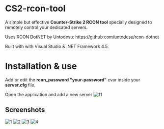 # CS2-rcon-tool
A simple but effective **Counter-Strike 2 RCON tool** specially designed to remotely control your dedicated servers.

Uses RCON DotNET by Untodesu: https://github.com/untodesu/rcon-dotnet

Built with with Visual Studio &amp; .NET Framework 4.5.



# Installation & use
Add or edit the **rcon_password "your-password"** cvar inside your **server.cfg** file.

Open the application and add a new server
![11](https://github.com/fpaezf/CS2-rcon-tool/assets/28062918/c2487c6b-277b-4ce1-96c8-3a7c2752e378)


## Screenshots
![1](https://github.com/fpaezf/CS2-rcon-tool/assets/28062918/b5c2f1a6-e9d1-47a5-b1bc-bf152cabab55)
![2](https://github.com/fpaezf/CS2-rcon-tool/assets/28062918/daad91f9-6a4e-44f9-acc9-abfc73890583)
![3](https://github.com/fpaezf/CS2-rcon-tool/assets/28062918/bffef3eb-7d72-417f-aec7-37437d350898)
![4](https://github.com/fpaezf/CS2-rcon-tool/assets/28062918/94f53676-f050-4c3a-b942-6c57218a13f3)
